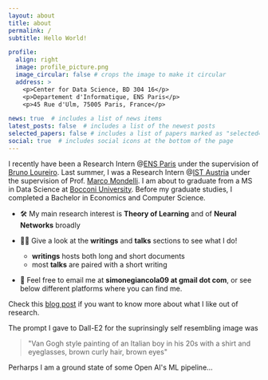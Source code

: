 ```yaml
---
layout: about
title: about
permalink: /
subtitle: Hello World!

profile:
  align: right
  image: profile_picture.png
  image_circular: false # crops the image to make it circular
  address: >
    <p>Center for Data Science, BD 304 16</p>
    <p>Departement d'Informatique, ENS Paris</p>
    <p>45 Rue d'Ulm, 75005 Paris, France</p>

news: true  # includes a list of news items
latest_posts: false  # includes a list of the newest posts
selected_papers: false # includes a list of papers marked as "selected={true}"
social: true  # includes social icons at the bottom of the page
---
```


I recently have been a Research Intern @[ENS Paris](https://www.ens.psl.eu/en) under the supervision of [Bruno Loureiro](https://brloureiro.github.io/). Last summer, I was a Research Intern @[IST Austria](https://ist.ac.at/home) under the supervision of Prof. [Marco Mondelli](http://marcomondelli.com/). I am about to graduate from a MS in Data Science at [Bocconi University](https://www.unibocconi.eu/wps/wcm/connect/bocconi/sitopubblico_en/navigation+tree/home/programs/master+of+science/data+science+and+business+analytics/). Before my graduate studies, I completed a Bachelor in Economics and Computer Science.

- 🛠 My main research interest is **Theory of Learning** and of **Neural Networks** broadly 

- 👨‍💻 Give a look at the **writings** and **talks** sections to see what I do! 
    - **writings** hosts both long and short documents
    - most **talks** are paired with a short writing

- 📧 Feel free to email me at **simonegiancola09 at gmail dot com**, or see below different platforms where you can find me. 

Check this [blog post](https://simonegiancola09.github.io/blog/2023/list-of-interesting-things/) if you want to know more about what I like out of research.



The prompt I gave to Dall-E2 for the suprinsingly self resembling image was
>"Van Gogh style painting of an Italian boy in his 20s with a shirt and eyeglasses, brown curly hair, brown eyes"

Perharps I am a ground state of some Open AI's ML pipeline...



